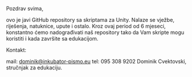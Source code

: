 Pozdrav svima,

ovo je javi GitHub repository sa skriptama za Unity.
Nalaze se vježbe, riješenja, natuknice, upute i ostalo.
Kroz ovaj period od 6 mjeseci, konstantno ćemo nadograđivati naš repository tako da Vam skripte mogu koristiti i kada završite sa edukacijom.


Kontakt:

mail: dominik@inkubator-pismo.eu
tel: 095 308 9202
Dominik Cvektovski, stručnjak za edukaciju.
